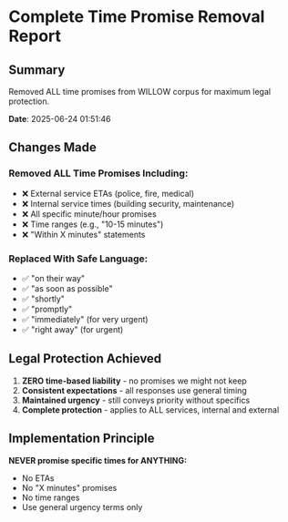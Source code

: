 # Complete Time Promise Removal Report

## Summary

Removed ALL time promises from WILLOW corpus for maximum legal protection.

**Date**: 2025-06-24 01:51:46

## Changes Made

### Removed ALL Time Promises Including:
- ❌ External service ETAs (police, fire, medical)
- ❌ Internal service times (building security, maintenance)
- ❌ All specific minute/hour promises
- ❌ Time ranges (e.g., "10-15 minutes")
- ❌ "Within X minutes" statements

### Replaced With Safe Language:
- ✅ "on their way"
- ✅ "as soon as possible"
- ✅ "shortly"
- ✅ "promptly"
- ✅ "immediately" (for very urgent)
- ✅ "right away" (for urgent)

## Legal Protection Achieved

1. **ZERO time-based liability** - no promises we might not keep
2. **Consistent expectations** - all responses use general timing
3. **Maintained urgency** - still conveys priority without specifics
4. **Complete protection** - applies to ALL services, internal and external

## Implementation Principle

**NEVER promise specific times for ANYTHING:**
- No ETAs
- No "X minutes" promises
- No time ranges
- Use general urgency terms only

